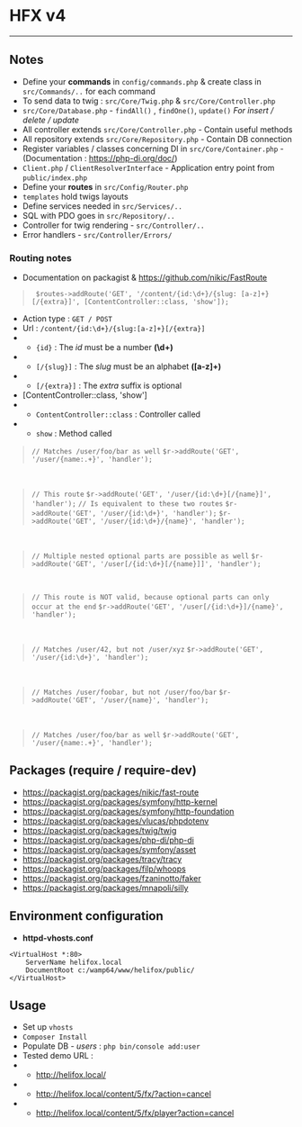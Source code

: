 # HFX v4

---

## Notes

- Define your **commands** in `config/commands.php` & create class in `src/Commands/..` for each command
- To send data to twig : `src/Core/Twig.php` & `src/Core/Controller.php`
- `src/Core/Database.php` - `findAll()` , `findOne()`, `update()` *For insert / delete / update*
- All controller extends `src/Core/Controller.php` - Contain useful methods
- All repository extends `src/Core/Repository.php` - Contain DB connection
- Register variables / classes concerning DI in `src/Core/Container.php` - (Documentation : https://php-di.org/doc/)
- `Client.php` / `ClientResolverInterface` - Application entry point from `public/index.php`
- Define your **routes** in `src/Config/Router.php`
- `templates` hold twigs layouts
- Define services needed in `src/Services/..`
- SQL with PDO goes in `src/Repository/..`
- Controller for twig rendering - `src/Controller/..`
- Error handlers - `src/Controller/Errors/`

### Routing notes

- Documentation on packagist & https://github.com/nikic/FastRoute

> ` $routes->addRoute('GET', '/content/{id:\d+}/{slug: [a-z]+}[/{extra}]', [ContentController::class, 'show']);`
- Action type : `GET / POST`
- Url : `/content/{id:\d+}/{slug:[a-z]+}[/{extra}]`
- - `{id}` : The *id* must be a number **(\d+)**
- - `[/{slug}]` : The *slug* must be an alphabet **([a-z]+)**
- - `[/{extra}]` : The *extra* suffix is optional
- [ContentController::class, 'show']
- - `ContentController::class` : Controller called 
- - `show` : Method called

> `// Matches /user/foo/bar as well`
> `$r->addRoute('GET', '/user/{name:.+}', 'handler');`

<br>

> `// This route`
> `$r->addRoute('GET', '/user/{id:\d+}[/{name}]', 'handler');`
> `// Is equivalent to these two routes`
> `$r->addRoute('GET', '/user/{id:\d+}', 'handler');`
> `$r->addRoute('GET', '/user/{id:\d+}/{name}', 'handler');`

<br>

> `// Multiple nested optional parts are possible as well`
> `$r->addRoute('GET', '/user[/{id:\d+}[/{name}]]', 'handler');`

<br>

> `// This route is NOT valid, because optional parts can only occur at the end`
> `$r->addRoute('GET', '/user[/{id:\d+}]/{name}', 'handler');`

<br>

> `// Matches /user/42, but not /user/xyz`
> `$r->addRoute('GET', '/user/{id:\d+}', 'handler');`

<br>

> `// Matches /user/foobar, but not /user/foo/bar`
> `$r->addRoute('GET', '/user/{name}', 'handler');`

<br>

> `// Matches /user/foo/bar as well`
> `$r->addRoute('GET', '/user/{name:.+}', 'handler');`

## Packages (require / require-dev)

- https://packagist.org/packages/nikic/fast-route
- https://packagist.org/packages/symfony/http-kernel
- https://packagist.org/packages/symfony/http-foundation
- https://packagist.org/packages/vlucas/phpdotenv
- https://packagist.org/packages/twig/twig
- https://packagist.org/packages/php-di/php-di
- https://packagist.org/packages/symfony/asset
- https://packagist.org/packages/tracy/tracy
- https://packagist.org/packages/filp/whoops
- https://packagist.org/packages/fzaninotto/faker
- https://packagist.org/packages/mnapoli/silly


## Environment configuration

- **httpd-vhosts.conf**

```
<VirtualHost *:80>
	ServerName helifox.local
	DocumentRoot c:/wamp64/www/helifox/public/
</VirtualHost>
```

## Usage

- Set up `vhosts`
- `Composer Install`
- Populate DB - *users* : `php bin/console add:user`
- Tested demo URL :
- - http://helifox.local/
- - http://helifox.local/content/5/fx/?action=cancel
- - http://helifox.local/content/5/fx/player?action=cancel